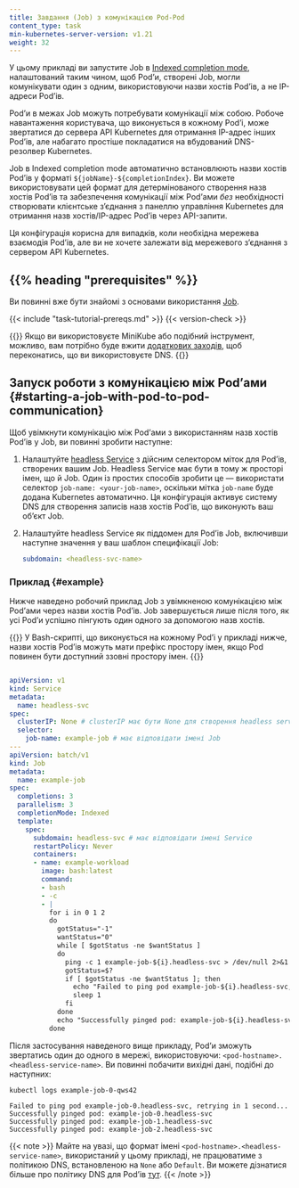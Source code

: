 ```yaml
---
title: Завдання (Job) з комунікацією Pod-Pod
content_type: task
min-kubernetes-server-version: v1.21
weight: 32
---
```


<!-- overview -->

У цьому прикладі ви запустите Job в [Indexed completion mode](/blog/2021/04/19/introducing-indexed-jobs/), налаштований таким чином, щоб Podʼи, створені Job, могли комунікувати один з одним, використовуючи назви хостів Podʼів, а не IP-адреси Podʼів.

Podʼи в межах Job можуть потребувати комунікації між собою. Робоче навантаження користувача, що виконується в кожному Podʼі, може звертатися до сервера API Kubernetes для отримання IP-адрес інших Podʼів, але набагато простіше покладатися на вбудований DNS-резолвер Kubernetes.

Job в Indexed completion mode автоматично встановлюють назви хостів Podʼів у форматі
`${jobName}-${completionIndex}`. Ви можете використовувати цей формат для детермінованого створення назв хостів Podʼів та забезпечення комунікації між Podʼами *без* необхідності створювати клієнтське з’єднання з панеллю управління Kubernetes для отримання назв хостів/IP-адрес Podʼів через API-запити.

Ця конфігурація корисна для випадків, коли необхідна мережева взаємодія Podʼів, але ви не хочете залежати від мережевого з’єднання з сервером API Kubernetes.

## {{% heading "prerequisites" %}}

Ви повинні вже бути знайомі з основами використання [Job](/uk/docs/concepts/workloads/controllers/job/).

{{< include "task-tutorial-prereqs.md" >}} {{< version-check >}}

{{<note>}}
Якщо ви використовуєте MiniKube або подібний інструмент, можливо, вам потрібно буде вжити
[додаткових заходів](https://minikube.sigs.k8s.io/docs/handbook/addons/ingress-dns/), щоб переконатись, що ви використовуєте DNS.
{{</note>}}

<!-- steps -->

## Запуск роботи з комунікацією між Podʼами {#starting-a-job-with-pod-to-pod-communication}

Щоб увімкнути комунікацію між Podʼами з використанням назв хостів Podʼів у Job, ви повинні зробити наступне:

1. Налаштуйте [headless Service](/uk/docs/concepts/services-networking/service/#headless-services)
з дійсним селектором міток для Podʼів, створених вашим Job. Headless Service має бути в тому ж просторі імен, що й Job. Один із простих способів зробити це — використати селектор `job-name: <your-job-name>`, оскільки мітка `job-name` буде додана Kubernetes автоматично. Ця конфігурація активує систему DNS для створення записів назв хостів Podʼів, що виконують ваш обʼєкт Job.

1. Налаштуйте headless Service як піддомен для Podʼів Job, включивши наступне значення у ваш шаблон специфікації Job:

   ```yaml
   subdomain: <headless-svc-name>
   ```

### Приклад {#example}

Нижче наведено робочий приклад Job з увімкненою комунікацією між Podʼами через назви хостів Podʼів. Job завершується лише після того, як усі Podʼи успішно пінгують один одного за допомогою назв хостів.

{{<note>}}
У Bash-скрипті, що виконується на кожному Podʼі у прикладі нижче, назви хостів Podʼів можуть мати префікс простору імен, якщо Pod повинен бути доступний ззовні простору імен.
{{</note>}}

```yaml

apiVersion: v1
kind: Service
metadata:
  name: headless-svc
spec:
  clusterIP: None # clusterIP має бути None для створення headless service
  selector:
    job-name: example-job # має відповідати імені Job
---
apiVersion: batch/v1
kind: Job
metadata:
  name: example-job
spec:
  completions: 3
  parallelism: 3
  completionMode: Indexed
  template:
    spec:
      subdomain: headless-svc # має відповідати імені Service
      restartPolicy: Never
      containers:
      - name: example-workload
        image: bash:latest
        command:
        - bash
        - -c
        - |
          for i in 0 1 2
          do
            gotStatus="-1"
            wantStatus="0"             
            while [ $gotStatus -ne $wantStatus ]
            do                                       
              ping -c 1 example-job-${i}.headless-svc > /dev/null 2>&1
              gotStatus=$?                
              if [ $gotStatus -ne $wantStatus ]; then
                echo "Failed to ping pod example-job-${i}.headless-svc, retrying in 1 second..."
                sleep 1
              fi
            done                                                         
            echo "Successfully pinged pod: example-job-${i}.headless-svc"
          done
```

Після застосування наведеного вище прикладу, Podʼи зможуть звертатись один до одного в мережі, використовуючи: `<pod-hostname>.<headless-service-name>`. Ви повинні побачити вихідні дані, подібні до наступних:

```shell
kubectl logs example-job-0-qws42
```

```none
Failed to ping pod example-job-0.headless-svc, retrying in 1 second...
Successfully pinged pod: example-job-0.headless-svc
Successfully pinged pod: example-job-1.headless-svc
Successfully pinged pod: example-job-2.headless-svc
```

{{< note >}}
Майте на увазі, що формат імені `<pod-hostname>.<headless-service-name>`, використаний у цьому прикладі, не працюватиме з політикою DNS, встановленою на `None` або `Default`. Ви можете дізнатися більше про політику DNS для Podʼів [тут](/uk/docs/concepts/services-networking/dns-pod-service/#pod-s-dns-policy).
{{< /note >}}

